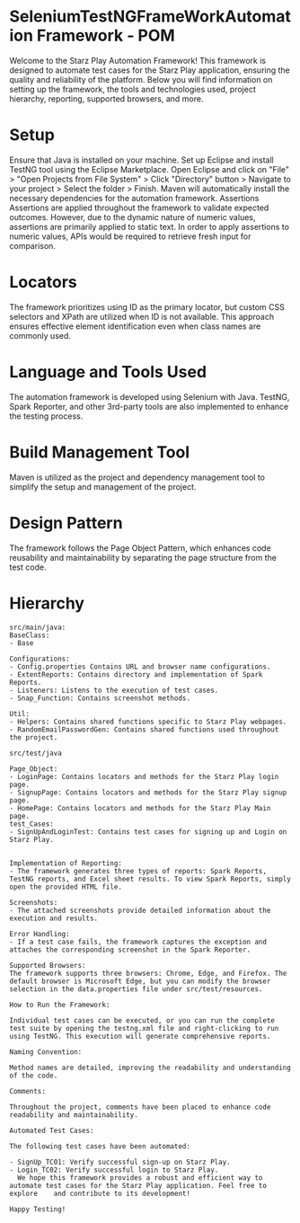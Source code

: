 # SeleniumTestNGFrameWorkAutomation Framework - POM
Welcome to the Starz Play Automation Framework! This framework is designed to automate test cases for the Starz Play application, ensuring the quality and reliability of the platform. Below you will find information on setting up the framework, the tools and technologies used, project hierarchy, reporting, supported browsers, and more.

# Setup

Ensure that Java is installed on your machine.
Set up Eclipse and install TestNG tool using the Eclipse Marketplace.
Open Eclipse and click on "File" > "Open Projects from File System" > Click "Directory" button > Navigate to your project > Select the folder > Finish.
Maven will automatically install the necessary dependencies for the automation framework.
Assertions
Assertions are applied throughout the framework to validate expected outcomes. However, due to the dynamic nature of numeric values, assertions are primarily applied to static text. In order to apply assertions to numeric values, APIs would be required to retrieve fresh input for comparison.

# Locators
The framework prioritizes using ID as the primary locator, but custom CSS selectors and XPath are utilized when ID is not available. This approach ensures effective element identification even when class names are commonly used.

# Language and Tools Used
The automation framework is developed using Selenium with Java. TestNG, Spark Reporter, and other 3rd-party tools are also implemented to enhance the testing process.

# Build Management Tool
Maven is utilized as the project and dependency management tool to simplify the setup and management of the project.

# Design Pattern
The framework follows the Page Object Pattern, which enhances code reusability and maintainability by separating the page structure from the test code.

# Hierarchy
```
src/main/java:
BaseClass:
- Base

Configurations:
- Config.properties Contains URL and browser name configurations.
- ExtentReports: Contains directory and implementation of Spark Reports.
- Listeners: Listens to the execution of test cases.
- Snap_Function: Contains screenshot methods.

Util:
- Helpers: Contains shared functions specific to Starz Play webpages.
- RandomEmailPasswordGen: Contains shared functions used throughout the project.

src/test/java

Page_Object:
- LoginPage: Contains locators and methods for the Starz Play login page.
- SignupPage: Contains locators and methods for the Starz Play signup page.
- HomePage: Contains locators and methods for the Starz Play Main page.
test_Cases:
- SignUpAndLoginTest: Contains test cases for signing up and Login on Starz Play.


Implementation of Reporting:
- The framework generates three types of reports: Spark Reports, TestNG reports, and Excel sheet results. To view Spark Reports, simply     open the provided HTML file.

Screenshots:
- The attached screenshots provide detailed information about the execution and results.

Error Handling:
- If a test case fails, the framework captures the exception and attaches the corresponding screenshot in the Spark Reporter.       

Supported Browsers:
The framework supports three browsers: Chrome, Edge, and Firefox. The default browser is Microsoft Edge, but you can modify the browser selection in the data.properties file under src/test/resources.

How to Run the Framework:

Individual test cases can be executed, or you can run the complete test suite by opening the testng.xml file and right-clicking to run using TestNG. This execution will generate comprehensive reports.

Naming Convention:

Method names are detailed, improving the readability and understanding of the code.

Comments:

Throughout the project, comments have been placed to enhance code readability and maintainability.

Automated Test Cases:

The following test cases have been automated:

- SignUp_TC01: Verify successful sign-up on Starz Play.
- Login_TC02: Verify successful login to Starz Play.
  We hope this framework provides a robust and efficient way to automate test cases for the Starz Play application. Feel free to explore    and contribute to its development!

Happy Testing!
